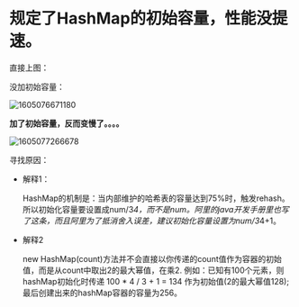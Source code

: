 # 规定了HashMap的初始容量，性能没提速。

直接上图：

没加初始容量：

![1605076671180](C:\Users\14579\AppData\Local\Temp\1605076671180.png)



**加了初始容量，反而变慢了。。。。**

![1605077266678](C:\Users\14579\AppData\Local\Temp\1605077266678.png)

寻找原因：

- 解释1：

  HashMap的机制是：当内部维护的哈希表的容量达到75%时，触发rehash。所以初始化容量要设置成num/3*4，而不是num。阿里的java开发手册里也写了这条，而且阿里为了抵消舍入误差，建议初始化容量设置为num/3*4+1。

- 解释2

  new HashMap(count)方法并不会直接以你传递的count值作为容器的初始值，而是从count中取出2的最大幂值，在乘2. 例如：已知有100个元素，则hashMap初始化时传递 100 * 4 / 3 + 1 = 134 作为初始值(2的最大幂值128);最后创建出来的hashMap容器的容量为256。



